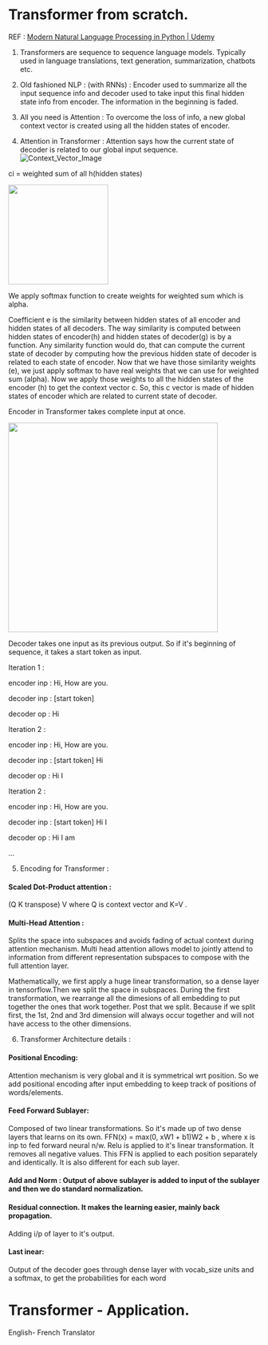 
# Transformer from scratch.

REF :
[Modern Natural Language Processing in Python | Udemy](https://www.udemy.com/course/modern-nlp/) 


1. Transformers are sequence to sequence language models. Typically used in language translations, text generation, summarization, chatbots etc.
2. Old fashioned NLP : (with RNNs) : Encoder used to summarize all the input sequence info and decoder used to take input this final hidden state info from encoder. The information in the beginning is faded.
3. All you need is Attention : To overcome the loss of info, a new global context vector is created using all the hidden states of encoder. 

4. Attention in Transformer : Attention says how the current state of decoder is related to our global input sequence.
 ![Context_Vector_Image](https://user-images.githubusercontent.com/16293041/88809285-910ade00-d1d1-11ea-8999-b9614d193806.png)
 
 ci = weighted sum of all h(hidden states)
 
 <img src="https://user-images.githubusercontent.com/16293041/88809186-733d7900-d1d1-11ea-92e2-675c479785c6.png" width="200">
 
 We apply softmax function to create weights for weighted sum which is alpha.
 
 Coefficient e is the similarity between hidden states of all encoder and hidden states of all decoders. 
 The way similarity is computed between hidden states of encoder(h) and hidden states of decoder(g) is by a function.
 Any similarity function would do, that can compute the current state of decoder by computing how the previous hidden state of decoder is related to each state of encoder.
 Now that we have those similarity weights (e), we just apply softmax to have real weights that we can use for weighted sum (alpha).
 Now we apply those weights to all the hidden states of the encoder (h) to get the context vector c. So, this c vector is made of hidden states of encoder which are related to current state of decoder.
 
Encoder in Transformer takes complete input at once.

<img src= "https://user-images.githubusercontent.com/16293041/88812711-ab46bb00-d1d5-11ea-987a-f485998b0039.png" width="420" height="420">

Decoder takes one input as its previous output. So if it's beginning of sequence, it takes a start token as input.

Iteration 1 :

encoder inp : Hi, How are you.

decoder inp : [start token]

decoder op : Hi


Iteration 2 :

encoder inp : Hi, How are you.

decoder inp : [start token] Hi

decoder op : Hi I

Iteration 2 :

encoder inp : Hi, How are you.

decoder inp : [start token] Hi I

decoder op : Hi I am

...


5. Encoding for Transformer :

#### Scaled Dot-Product attention :
(Q K transpose) V where Q is context vector and K=V .

#### Multi-Head Attention :
Splits the space into subspaces and avoids fading of actual context during attention mechanism.
Multi head attention allows model to jointly attend to information from different representation subspaces to compose with the full attention layer.

Mathematically, we first apply a huge linear transformation, so a dense layer in tensorflow.Then we split the space in subspaces.
During the first transformation, we rearrange all the dimesions of all embedding to put together the ones that work together.
Post that we split. Because if we split first, the 1st, 2nd and 3rd dimension will always occur together and will not have access to the other dimensions.




6. Transformer Architecture details :

#### Positional Encoding:
Attention mechanism is very global and it is symmetrical wrt position. So we add positional encoding after input embedding to keep track of positions of words/elements.

#### Feed Forward Sublayer: 
Composed of two linear transformations. So it's made up of two dense layers that learns on its own.
FFN(x) = max(0, xW1 + b1)W2 + b , where x is inp to fed forward neural n/w.
Relu is applied to it's linear transformation. It removes all negative values.
This FFN is applied to each position separately and identically. It is also different for each sub layer.

#### Add and Norm : Output of above sublayer is added to input of the sublayer and then we do standard normalization. 
#### Residual connection. It makes the learning easier, mainly back propagation.
Adding i/p of layer to it's output.

#### Last inear:
Output of the decoder goes through dense layer with vocab_size units and a softmax,
to get the probabilities for each word


# Transformer - Application.
English- French Translator




